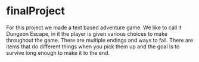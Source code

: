 # finalProject
For this project we made a text based adventure game.
We like to call it Dungeon Escape, in it the player is given various choices to make throughout the game.
There are multiple endings and ways to fail. There are items that do different things when you pick them up and the goal is to survive long enough to make it to the end.

